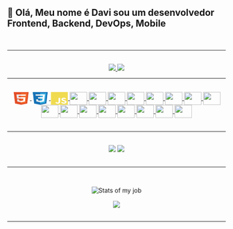 <h2> 👋 Olá, Meu nome é Davi sou um desenvolvedor Frontend, Backend, DevOps, Mobile </h2>
<br>
<hr>
<br>
<div align="center">
  <a href="https://github.com/davimarcilio">
  <img height="160em" src="https://github-readme-stats.vercel.app/api?username=davimarcilio&show_icons=true&theme=tokyonight&include_all_commits=true&count_private=true"/>
  <img height="160em" src="https://github-readme-stats.vercel.app/api/top-langs/?username=davimarcilio&layout=compact&langs_count=6&theme=tokyonight"/>
</div>
<hr>
<div align="center" style="display: inline_block"><br>
  <img align="center"  height="30" width="40" src="https://raw.githubusercontent.com/devicons/devicon/master/icons/html5/html5-original.svg">
  <img align="center"  height="30" width="40" src="https://raw.githubusercontent.com/devicons/devicon/master/icons/css3/css3-original.svg">
  <img align="center" height="30" width="40" src="https://raw.githubusercontent.com/devicons/devicon/master/icons/javascript/javascript-plain.svg">
  <img align="center" height="30" width="40"src="https://cdn.jsdelivr.net/gh/devicons/devicon/icons/bootstrap/bootstrap-original.svg" />
  <img align="center" height="30" width="40" src="https://cdn.jsdelivr.net/gh/devicons/devicon/icons/jquery/jquery-original.svg" />
 <img align="center" height="30" width="40" src="https://cdn.jsdelivr.net/gh/devicons/devicon/icons/firebase/firebase-plain.svg" />
 <img align="center" height="30" width="40" src="https://cdn.jsdelivr.net/gh/devicons/devicon/icons/nodejs/nodejs-original.svg" />
 <img align="center" height="30" width="40" src="https://cdn.jsdelivr.net/gh/devicons/devicon/icons/figma/figma-original.svg" />
 <img align="center" height="30" width="40" src="https://cdn.jsdelivr.net/gh/devicons/devicon/icons/express/express-original.svg" />
 <img align="center"  height="30" width="40" src="https://cdn.jsdelivr.net/gh/devicons/devicon/icons/mysql/mysql-original.svg" />
 <img align="center"  height="30" width="40" src="https://cdn.jsdelivr.net/gh/devicons/devicon/icons/mongodb/mongodb-original.svg" />
 <img align="center"  height="30" width="40" src="https://cdn.jsdelivr.net/gh/devicons/devicon/icons/typescript/typescript-original.svg" />
 <img align="center"  height="30" width="40" src="https://cdn.jsdelivr.net/gh/devicons/devicon/icons/react/react-original.svg" />
 <img align="center"  height="30" width="40" src="https://cdn.jsdelivr.net/gh/devicons/devicon@latest/icons/tailwindcss/tailwindcss-original.svg" />
 <img align="center"  height="30" width="40" src="https://cdn.jsdelivr.net/gh/devicons/devicon/icons/electron/electron-original.svg" />
 <img align="center"  height="30" width="40" src="https://cdn.jsdelivr.net/gh/devicons/devicon@latest/icons/nextjs/nextjs-original.svg" />
 <img align="center"  height="30" width="40" src="https://cdn.jsdelivr.net/gh/devicons/devicon@latest/icons/docker/docker-original.svg" />
 <img align="center"  height="30" width="40" src="https://cdn.jsdelivr.net/gh/devicons/devicon@latest/icons/nginx/nginx-original.svg" />
 <img align="center"  height="30" width="40" src="https://cdn.jsdelivr.net/gh/devicons/devicon@latest/icons/ubuntu/ubuntu-original.svg" />
          
                          
          
</div>
  <br>
  <hr>
 <br>
<div align="center"> 
  <!-- <a href="https://instagram.com/davi__marcilio" target="_blank"><img src="https://img.shields.io/badge/-Instagram-%23E4405F?style=for-the-badge&logo=instagram&logoColor=white" target="_blank"></a> -->
  <a href = "mailto:davimarcilio.js@gmail.com"><img src="https://img.shields.io/badge/-Gmail-%23333?style=for-the-badge&logo=gmail&logoColor=white" target="_blank"></a>
  <a href="https://www.linkedin.com/in/davi-marcilio-89a694240/" target="_blank"><img src="https://img.shields.io/badge/-LinkedIn-%230077B5?style=for-the-badge&logo=linkedin&logoColor=white" target="_blank"></a> 
 </div>
 <br>
 <hr>
 <br>
<div align="center">

![Stats of my job](https://codetime-analytics.vercel.app/graph)

 <img align="center" width="200" src="https://img.shields.io/endpoint?style=for-the-badge&color=222&url=https%3A%2F%2Fapi.codetime.dev%2Fshield%3Fid%3D24666%26project%3D%26in=0" />

 </div>

<br>

<hr>
<!-- <br>
<div align="center">
<h1>🥇Certificado conclusão HTML, CSS, JavaScript</h1>
<br>
<img width="780em" src="https://storage.googleapis.com/download/storage/v1/b/certificado-f6de1.appspot.com/o/DVWBDMB20HT283116.png?generation=1658446780383736&alt=media">
</div>
<br>
<hr>
<br>
<div align="center">
<h1>🥇Certificado conclusão FireBase, jQuery, Bootstrap</h1>
<br>
<img width="780em" src="https://storage.googleapis.com/download/storage/v1/b/certificado-f6de1.appspot.com/o/DVWBDMB20FI283116.png?generation=1660952734635894&alt=media"></div> -->
